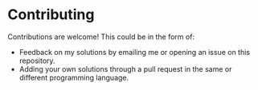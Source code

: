 # Contributing

Contributions are welcome! This could be in the form of:

* Feedback on my solutions by emailing me or opening an issue on this repository.
* Adding your own solutions through a pull request in the same or different programming language.

